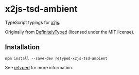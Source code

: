 # x2js-tsd-ambient

TypeScript typings for [x2js](https://code.google.com/p/x2js/).

Originally from [DefinitelyTyped](https://github.com/DefinitelyTyped/DefinitelyTyped) (licensed under the MIT license).

## Installation

```
npm install --save-dev retyped-x2js-tsd-ambient
```

See [retyped](https://github.com/retyped/retyped) for more information.